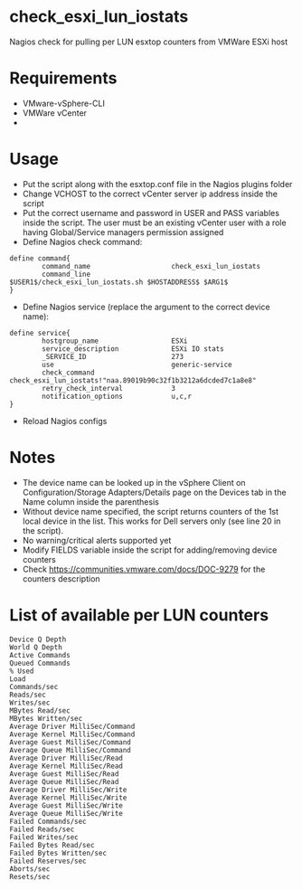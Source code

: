 # check_esxi_lun_iostats
Nagios check for pulling per LUN esxtop counters from VMWare ESXi host

Requirements
============
- VMware-vSphere-CLI
- VMWare vCenter
- 
Usage
=====
- Put the script along with the esxtop.conf file in the Nagios plugins folder
- Change VCHOST to the correct vCenter server ip address inside the script
- Put the correct username and password in USER and PASS variables inside the script. The user must be an existing vCenter user with a role having Global/Service managers permission assigned
- Define Nagios check command:
~~~
define command{
        command_name                    check_esxi_lun_iostats
        command_line                    $USER1$/check_esxi_lun_iostats.sh $HOSTADDRESS$ $ARG1$
}
~~~
- Define Nagios service (replace the argument to the correct device name):
~~~
define service{
        hostgroup_name                  ESXi
        service_description             ESXi IO stats
        _SERVICE_ID                     273
        use                             generic-service
        check_command                   check_esxi_lun_iostats!"naa.89019b90c32f1b3212a6dcded7c1a8e8"
        retry_check_interval            3
        notification_options            u,c,r
}
~~~
- Reload Nagios configs

Notes
=====
- The device name can be looked up in the vSphere Client on Configuration/Storage Adapters/Details page on the Devices tab in the Name column inside the parenthesis
- Without device name specified, the script returns counters of the 1st local device in the list. This works for Dell servers only (see line 20 in the script).
- No warning/critical alerts supported yet
- Modify FIELDS variable inside the script for adding/removing device counters
- Check https://communities.vmware.com/docs/DOC-9279 for the counters description
 
List of available per LUN counters
==================================
~~~
Device Q Depth
World Q Depth
Active Commands
Queued Commands
% Used
Load
Commands/sec
Reads/sec
Writes/sec
MBytes Read/sec
MBytes Written/sec
Average Driver MilliSec/Command
Average Kernel MilliSec/Command
Average Guest MilliSec/Command
Average Queue MilliSec/Command
Average Driver MilliSec/Read
Average Kernel MilliSec/Read
Average Guest MilliSec/Read
Average Queue MilliSec/Read
Average Driver MilliSec/Write
Average Kernel MilliSec/Write
Average Guest MilliSec/Write
Average Queue MilliSec/Write
Failed Commands/sec
Failed Reads/sec
Failed Writes/sec
Failed Bytes Read/sec
Failed Bytes Written/sec
Failed Reserves/sec
Aborts/sec
Resets/sec
~~~
